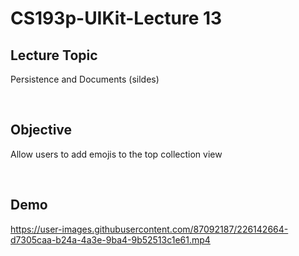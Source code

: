 #  CS193p-UIKit-Lecture 13

## Lecture Topic
Persistence and Documents (sildes)

<br>

## Objective 
Allow users to add emojis to the top collection view

<br>

## Demo
https://user-images.githubusercontent.com/87092187/226142664-d7305caa-b24a-4a3e-9ba4-9b52513c1e61.mp4



